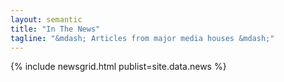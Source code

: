 ```yaml
---
layout: semantic
title: "In The News"
tagline: "&mdash; Articles from major media houses &mdash;"
---
```


{% include newsgrid.html publist=site.data.news  %}


